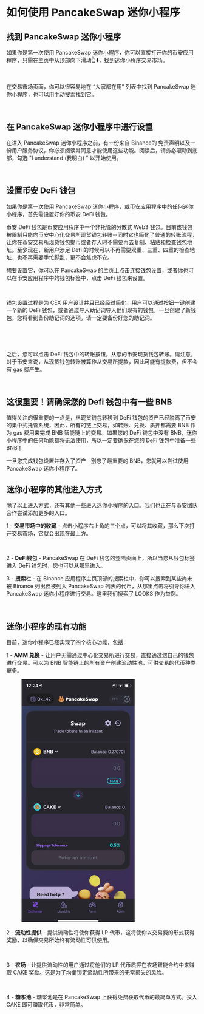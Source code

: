 # 如何使用 PancakeSwap 迷你小程序

## 找到 PancakeSwap 迷你小程序

如果你是第一次使用 PancakeSwap 迷你小程序，你可以直接打开你的币安应用程序，只需在主页中从顶部向下滑动👆⬇️，找到迷你小程序交易市场。

<div align="left">

<figure><img src="../../.gitbook/assets/mini小程序1.gif" alt=""><figcaption></figcaption></figure>

</div>

在交易市场页面，你可以很容易地在 “大家都在用” 列表中找到 PancakeSwap 迷你小程序，也可以用手动搜索找到它。

<div align="left">

<figure><img src="../../.gitbook/assets/min 小程序2.png" alt=""><figcaption></figcaption></figure>

</div>

## 在 PancakeSwap 迷你小程序中进行设置&#x20;

在进入 PancakeSwap 迷你小程序之前，有一份来自 Binance的 免责声明以及一份用户服务协议，你必须阅读并同意才能使用这些功能。阅读后，请务必滚动到底部，勾选 "I understand (我明白) " 以开始使用。

<div align="left">

<figure><img src="../../.gitbook/assets/min 小程序3 (1).png" alt=""><figcaption></figcaption></figure>

</div>

## 设置币安 DeFi 钱包&#x20;

如果你是第一次使用 PancakeSwap 迷你小程序，或币安应用程序中的任何迷你小程序，首先需设置好你的币安 DeFi 钱包。

币安 DeFi 钱包是币安应用程序中一个非托管的分散式 Web3 钱包。目前该钱包被限制只能向币安中心化交易所现货钱包转账--同时它也简化了普通的转账流程，让你在币安交易所现货钱包提币或者存入时不需要再去复制、粘贴和检查钱包地址。至少现在，新用户涉足 Defi 的时候可以不再需要双重、三重、四重的检查地址，也不再需要手忙脚乱，更不会焦虑不安。

想要设置它，你可以在 PancakeSwap 的主页上点击连接钱包设置，或者你也可以在币安应用程序中的钱包标签中，点击 DeFi 钱包来设置。

<div align="left">

<figure><img src="../../.gitbook/assets/min 小程序5.png" alt=""><figcaption></figcaption></figure>

</div>

钱包设置过程是为 CEX 用户设计并且已经经过简化，用户可以通过按钮一键创建一个新的 DeFi 钱包，或者通过导入助记词导入他们现有的钱包。一旦创建了新钱包，您将看到备份助记词的选项，请一定要备份好您的助记词。

<div align="left">

<figure><img src="../../.gitbook/assets/min 小程序6.png" alt=""><figcaption></figcaption></figure>

</div>

<div align="left">

<figure><img src="../../.gitbook/assets/min 小程序7.png" alt=""><figcaption></figcaption></figure>

</div>

之后，您可以点击 DeFi 钱包中的转账按钮，从您的币安现货钱包转账。请注意，对于币安来说，从现货钱包转账被算作从交易所提款，因此可能有提款费，但不会有 gas 费产生。

<div align="left">

<figure><img src="../../.gitbook/assets/min 小程序8.png" alt=""><figcaption></figcaption></figure>

</div>

## 这很重要！请确保您的 Defi 钱包中有一些 BNB

值得关注的很重要的一点是，从现货钱包转移到 DeFi 钱包的资产已经脱离了币安的集中式托管系统，因此，所有的链上交易，如转账、兑换、质押都需要 BNB 作为 gas 费用来完成 BNB 智能链上的交易。如果您的 DeFi 钱包中没有 BNB，迷你小程序中的任何功能都将无法使用，所以一定要确保在您的 DeFi 钱包中准备一些 BNB！

一旦您完成钱包设置并存入了资产--别忘了最重要的 BNB，您就可以尝试使用 PancakeSwap 迷你小程序了。

## 迷你小程序的其他进入方式

除了以上进入方式，还有其他一些进入迷你小程序的入口。我们也正在与币安团队合作尝试添加更多的入口。

1 - **交易市场中的收藏** - 点击小程序右上角的三个点，可以将其收藏，那么下次打开交易市场，它就会出现在最上方。

<div align="left">

<figure><img src="../../.gitbook/assets/min 小程序9.png" alt=""><figcaption></figcaption></figure>

</div>

2 - **DeFi钱包** - PancakeSwap 在 DeFi 钱包的登陆页面上，所以当您从钱包标签进入 DeFi 钱包时，您也可以从那里进入。&#x20;

3 - **搜索栏** - 在 Binance 应用程序主页顶部的搜索栏中，你可以搜索到某些尚未被 Binance 列出但被列入 PancakeSwap 列表的代币，从那里点击将引导你进入 PancakeSwap 迷你小程序进行交易。这里我们搜索了 LOOKS 作为举例。

<div align="left">

<figure><img src="../../.gitbook/assets/min 小程序10.png" alt=""><figcaption></figcaption></figure>

</div>

## 迷你小程序的现有功能&#x20;

目前，迷你小程序已经实现了四个核心功能，包括：&#x20;

1 - **AMM 兑换** - 让用户无需通过中心化交易所进行交易，直接通过您自己的钱包进行交易。可以为 BNB 智能链上的所有资产创建流动性池，可供交易的代币种类更多。

<div align="left">

<figure><img src="../../.gitbook/assets/min 小程序11.png" alt=""><figcaption></figcaption></figure>

</div>

2 - **流动性提供** - 提供流动性将使你获得 LP 代币，这将使你以交易费的形式获得奖励，以确保交易所始终有流动性可供使用。&#x20;

<div align="left">

<figure><img src="../../.gitbook/assets/min 小程序12.png" alt=""><figcaption></figcaption></figure>

</div>

3 - **农场** - 让提供流动性的用户通过将他们的 LP 代币质押在农场智能合约中来赚取 CAKE 奖励。这是为了均衡锁定流动性所带来的无常损失的风险。&#x20;

<div align="left">

<figure><img src="../../.gitbook/assets/min 小程序13.png" alt=""><figcaption></figcaption></figure>

</div>

4 - **糖浆池** - 糖浆池是在 PancakeSwap 上获得免费获取代币的最简单方式。投入 CAKE 即可赚取代币，非常简单。

<div align="left">

<figure><img src="../../.gitbook/assets/min 小程序14.png" alt=""><figcaption></figcaption></figure>

</div>
